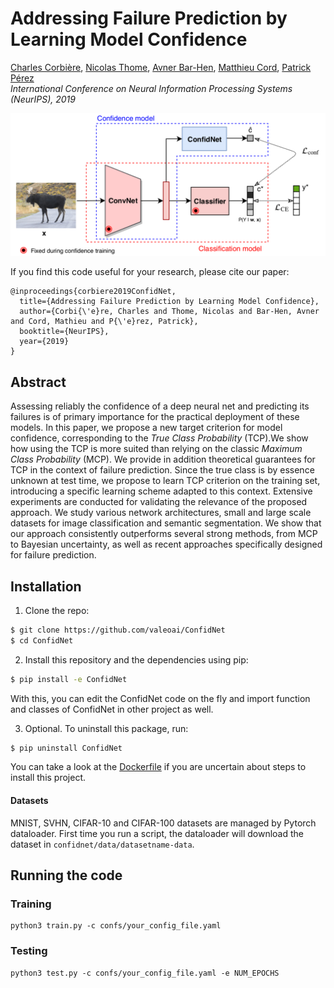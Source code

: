 # Addressing Failure Prediction by Learning Model Confidence
 [Charles Corbière](https://chcorbi.github.io/),  [Nicolas Thome](http://cedric.cnam.fr/~thomen/), [Avner Bar-Hen](https://ab-h.github.io/), [Matthieu Cord](http://webia.lip6.fr/~cord/), [Patrick Pérez](https://ptrckprz.github.io/) \
*International Conference on Neural Information Processing Systems (NeurIPS), 2019*

![](./teaser.png)

If you find this code useful for your research, please cite our paper:

```
@inproceedings{corbiere2019ConfidNet,
  title={Addressing Failure Prediction by Learning Model Confidence},
  author={Corbi{\'e}re, Charles and Thome, Nicolas and Bar-Hen, Avner and Cord, Mathieu and P{\'e}rez, Patrick},
  booktitle={NeurIPS},
  year={2019}
}
```

## Abstract
Assessing reliably the confidence of a deep neural net and predicting its failures is of primary importance for the practical deployment of these models. In this paper, we propose a new target criterion for model confidence, corresponding to the *True Class Probability* (TCP).We show how using the TCP is more suited than relying on the classic *Maximum Class Probability* (MCP). We provide in addition theoretical guarantees for TCP in the context of failure prediction. Since the true class is by essence unknown at test time, we propose to learn TCP criterion on the training set, introducing a specific learning scheme adapted to this context. Extensive experiments are conducted for validating the relevance of the proposed approach. We study various network architectures, small and large scale datasets for image classification and semantic segmentation. We show that our approach consistently outperforms several strong methods, from MCP to Bayesian uncertainty, as well as
recent approaches specifically designed for failure prediction.

## Installation
1. Clone the repo:
```bash
$ git clone https://github.com/valeoai/ConfidNet
$ cd ConfidNet
```

2. Install this repository and the dependencies using pip:
```bash
$ pip install -e ConfidNet
```

With this, you can edit the ConfidNet code on the fly and import function 
and classes of ConfidNet in other project as well.

3. Optional. To uninstall this package, run:
```bash
$ pip uninstall ConfidNet
```

You can take a look at the [Dockerfile](./Dockerfile) if you are uncertain about steps to install this project.

#### Datasets

MNIST, SVHN, CIFAR-10 and CIFAR-100 datasets are managed by Pytorch dataloader. First time you run a script, the dataloader will download the dataset in ```confidnet/data/datasetname-data```.
## Running the code

### Training
```
python3 train.py -c confs/your_config_file.yaml 
```

### Testing
```
python3 test.py -c confs/your_config_file.yaml -e NUM_EPOCHS
```
